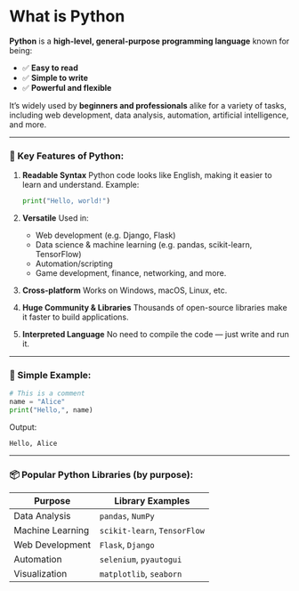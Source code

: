 # What is Python

**Python** is a **high-level, general-purpose programming language** known for being:

* ✅ **Easy to read**
* ✅ **Simple to write**
* ✅ **Powerful and flexible**

It’s widely used by **beginners and professionals** alike for a variety of tasks, including web development, data analysis, automation, artificial intelligence, and more.

---

### 🔑 Key Features of Python:

1. **Readable Syntax**
   Python code looks like English, making it easier to learn and understand.
   Example:

   ```python
   print("Hello, world!")
   ```

2. **Versatile**
   Used in:

   * Web development (e.g. Django, Flask)
   * Data science & machine learning (e.g. pandas, scikit-learn, TensorFlow)
   * Automation/scripting
   * Game development, finance, networking, and more.

3. **Cross-platform**
   Works on Windows, macOS, Linux, etc.

4. **Huge Community & Libraries**
   Thousands of open-source libraries make it faster to build applications.

5. **Interpreted Language**
   No need to compile the code — just write and run it.

---

### 🧠 Simple Example:

```python
# This is a comment
name = "Alice"
print("Hello,", name)
```

Output:

```
Hello, Alice
```

---

### 📦 Popular Python Libraries (by purpose):

| Purpose          | Library Examples             |
| ---------------- | ---------------------------- |
| Data Analysis    | `pandas`, `NumPy`            |
| Machine Learning | `scikit-learn`, `TensorFlow` |
| Web Development  | `Flask`, `Django`            |
| Automation       | `selenium`, `pyautogui`      |
| Visualization    | `matplotlib`, `seaborn`      |

